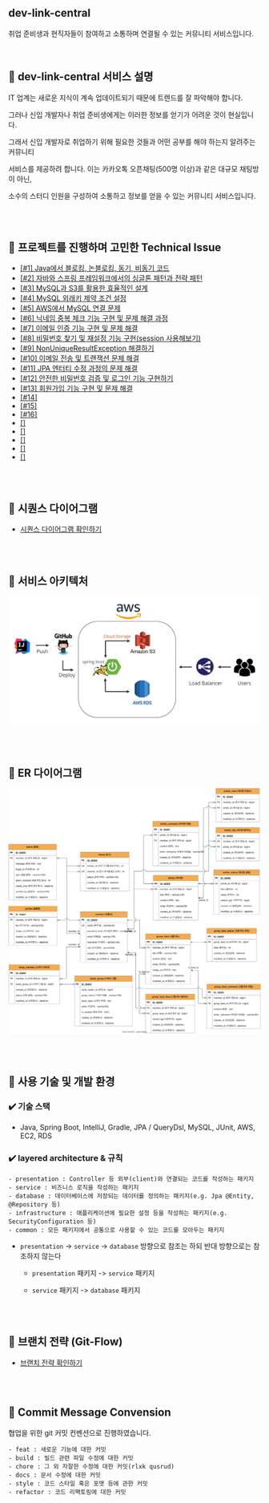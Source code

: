 ## dev-link-central

취업 준비생과 현직자들이 참여하고 소통하며 연결될 수 있는 커뮤니티 서비스입니다.

<br/>

## 📌 dev-link-central 서비스 설명

IT 업계는 새로운 지식이 계속 업데이트되기 때문에 트렌드를 잘 파악해야 합니다. 

그러나 신입 개발자나 취업 준비생에게는 이러한 정보를 얻기가 어려운 것이 현실입니다.


그래서 신입 개발자로 취업하기 위해 필요한 것들과 어떤 공부를 해야 하는지 알려주는 커뮤니티 

서비스를 제공하려 합니다. 이는 카카오톡 오픈채팅(500명 이상)과 같은 대규모 채팅방이 아닌, 

소수의 스터디 인원을 구성하여 소통하고 정보를 얻을 수 있는 커뮤니티 서비스입니다.

<br/><br/>

## 📌 프로젝트를 진행하며 고민한 Technical Issue

- [[#1] Java에서 블로킹, 논블로킹, 동기, 비동기 코드](https://alstjr706.tistory.com/372)
- [[#2] 자바와 스프링 프레임워크에서의 싱글톤 패턴과 전략 패턴](https://alstjr706.tistory.com/373)
- [[#3] MySQL과 S3를 활용한 효율적인 설계](https://alstjr706.tistory.com/374)
- [[#4] MySQL 외래키 제약 조건 설정](https://alstjr706.tistory.com/375)
- [[#5] AWS에서 MySQL 연결 문제](https://alstjr706.tistory.com/376)
- [[#6] 닉네임 중복 체크 기능 구현 및 문제 해결 과정](https://alstjr706.tistory.com/377)
- [[#7] 이메일 인증 기능 구현 및 문제 해결](https://alstjr706.tistory.com/378)
- [[#8] 비밀번호 찾기 및 재설정 기능 구현(session 사용해보기)](https://alstjr706.tistory.com/379)
- [[#9] NonUniqueResultException 해결하기](https://alstjr706.tistory.com/380)
- [[#10] 이메일 전송 및 트랜잭션 문제 해결](https://alstjr706.tistory.com/381)
- [[#11] JPA 엔터티 수정 과정의 문제 해결](https://alstjr706.tistory.com/382)
- [[#12] 안전한 비밀번호 검증 및 로그인 기능 구현하기](https://alstjr706.tistory.com/383)
- [[#13] 회원가입 기능 구현 및 문제 해결](https://alstjr706.tistory.com/384)
- [[#14] ]()
- [[#15] ]()
- [[#16] ]()
- [[]]()
- [[]]()
- [[]]()
- [[]]()
- [[]]()




<br/><br/>

## 📌 시퀀스 다이어그램

- [시퀀스 다이어그램 확인하기](https://github.com/f-lab-edu/dev-link-central/blob/master/demo/%EC%8B%9C%ED%80%80%EC%8A%A4.md)

<br/><br/>

## 📌 서비스 아키텍처

![이미지](/demo/아키텍처.png)

<br/><br/>

## 📌 ER 다이어그램

![이미지](/schema/project-erd.svg)

<br/><br/>

## 📌 사용 기술 및 개발 환경

### ✔️ 기술 스택

- Java, Spring Boot, IntelliJ, Gradle, JPA / QueryDsl, MySQL, JUnit, AWS, EC2, RDS


### ✔️ layered architecture & 규칙

```
- presentation : Controller 등 외부(client)와 연결되는 코드를 작성하는 패키지
- service : 비즈니스 로직을 작성하는 패키지
- database : 데이터베이스에 저장되는 데이터를 정의하는 패키지(e.g. Jpa @Entity, @Repository 등)
- infrastructure : 애플리케이션에 필요한 설정 등을 작성하는 패키지(e.g. SecurityConfiguration 등)
- common : 모든 패키지에서 공통으로 사용할 수 있는 코드를 모아두는 패키지
```

- `presentation` -> `service` -> `database` 방향으로 참조는 하되 반대 방향으로는 참조하지 않는다

  - `presentation` 패키지 -> `service` 패키지

  - `service` 패키지 -> `database` 패키지


<br/><br/>

## 📌 브랜치 전략 (Git-Flow)

- [브랜치 전략 확인하기](https://github.com/f-lab-edu/dev-link-central/blob/master/demo/%EB%B8%8C%EB%9E%9C%EC%B9%98%20%EA%B4%80%EB%A6%AC%20%EC%A0%84%EB%9E%B5.md)


<br/><br/>

## 📌 Commit Message Convension

협업을 위한 git 커밋 컨벤션으로 진행하였습니다.

```
- feat : 새로운 기능에 대한 커밋
- build : 빌드 관련 파일 수정에 대한 커밋
- chore : 그 외 자잘한 수정에 대한 커밋(rlxk qusrud)
- docs : 문서 수정에 대한 커밋
- style : 코드 스타일 혹은 포맷 등에 관한 커밋
- refactor : 코드 리팩토링에 대한 커밋
```
